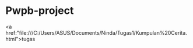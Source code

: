 # Pwpb-project
<a href:"file:///C:/Users/ASUS/Documents/Ninda/Tugas1/Kumpulan%20Cerita.html">tugas</a>



